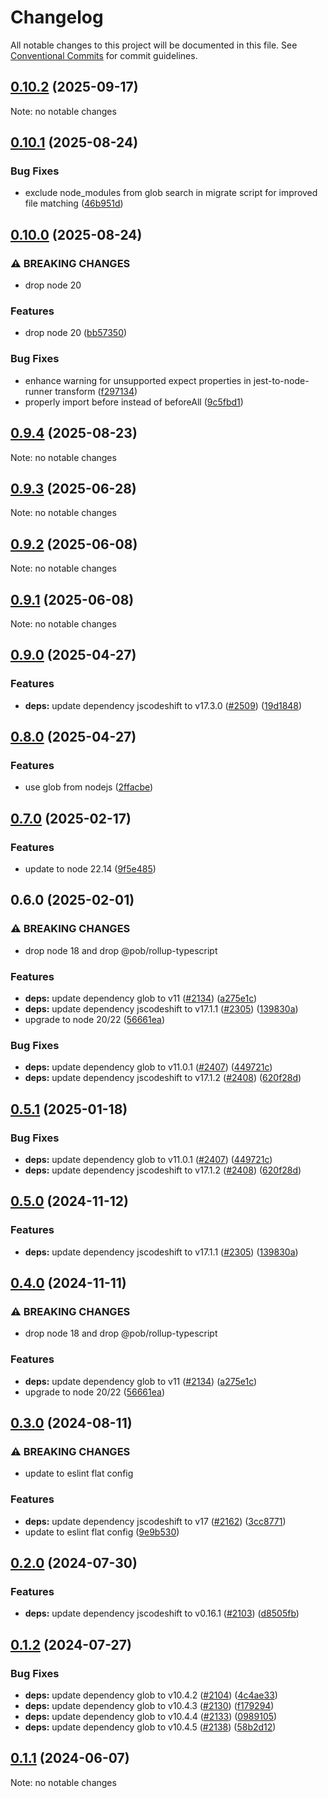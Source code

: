 # Changelog

All notable changes to this project will be documented in this file.
See [Conventional Commits](https://conventionalcommits.org) for commit guidelines.

## [0.10.2](https://github.com/christophehurpeau/pob/compare/@pob/codemods@0.10.1...@pob/codemods@0.10.2) (2025-09-17)

Note: no notable changes


## [0.10.1](https://github.com/christophehurpeau/pob/compare/@pob/codemods@0.10.0...@pob/codemods@0.10.1) (2025-08-24)

### Bug Fixes

* exclude node_modules from glob search in migrate script for improved file matching ([46b951d](https://github.com/christophehurpeau/pob/commit/46b951dcfd953e7300c2214c25d208a5b27c2be0))

## [0.10.0](https://github.com/christophehurpeau/pob/compare/@pob/codemods@0.9.4...@pob/codemods@0.10.0) (2025-08-24)

### ⚠ BREAKING CHANGES

* drop node 20

### Features

* drop node 20 ([bb57350](https://github.com/christophehurpeau/pob/commit/bb573502c71f7316a54b4ce75203c05c0ba2e681))

### Bug Fixes

* enhance warning for unsupported expect properties in jest-to-node-runner transform ([f297134](https://github.com/christophehurpeau/pob/commit/f29713468a8fa7dcdf44b104f336d511b461e6bd))
* properly import before instead of beforeAll ([9c5fbd1](https://github.com/christophehurpeau/pob/commit/9c5fbd171ad9f9a39adc06f0f3a53ba9fbec4fdb))

## [0.9.4](https://github.com/christophehurpeau/pob/compare/@pob/codemods@0.9.3...@pob/codemods@0.9.4) (2025-08-23)

Note: no notable changes


## [0.9.3](https://github.com/christophehurpeau/pob/compare/@pob/codemods@0.9.2...@pob/codemods@0.9.3) (2025-06-28)

Note: no notable changes


## [0.9.2](https://github.com/christophehurpeau/pob/compare/@pob/codemods@0.9.1...@pob/codemods@0.9.2) (2025-06-08)

Note: no notable changes


## [0.9.1](https://github.com/christophehurpeau/pob/compare/@pob/codemods@0.9.0...@pob/codemods@0.9.1) (2025-06-08)

Note: no notable changes


## [0.9.0](https://github.com/christophehurpeau/pob/compare/@pob/codemods@0.8.0...@pob/codemods@0.9.0) (2025-04-27)

### Features

* **deps:** update dependency jscodeshift to v17.3.0 ([#2509](https://github.com/christophehurpeau/pob/issues/2509)) ([19d1848](https://github.com/christophehurpeau/pob/commit/19d1848160aaa6c20af854d39114b9883a5de39c))

## [0.8.0](https://github.com/christophehurpeau/pob/compare/@pob/codemods@0.7.0...@pob/codemods@0.8.0) (2025-04-27)

### Features

* use glob from nodejs ([2ffacbe](https://github.com/christophehurpeau/pob/commit/2ffacbebb7ea1f13d6e8761a7a223c62841e993b))

## [0.7.0](https://github.com/christophehurpeau/pob/compare/@pob/codemods@0.6.0...@pob/codemods@0.7.0) (2025-02-17)

### Features

* update to node 22.14 ([9f5e485](https://github.com/christophehurpeau/pob/commit/9f5e485f5044fd402de2c6b178990a6ba49e935c))

## 0.6.0 (2025-02-01)

### ⚠ BREAKING CHANGES

* drop node 18 and drop @pob/rollup-typescript

### Features

* **deps:** update dependency glob to v11 ([#2134](https://github.com/christophehurpeau/pob/issues/2134)) ([a275e1c](https://github.com/christophehurpeau/pob/commit/a275e1c1b9e49734ee1054b0757eba8007eb3c42))
* **deps:** update dependency jscodeshift to v17.1.1 ([#2305](https://github.com/christophehurpeau/pob/issues/2305)) ([139830a](https://github.com/christophehurpeau/pob/commit/139830a9364a7f895a2a2d2c4d53febdd174397a))
* upgrade to node 20/22 ([56661ea](https://github.com/christophehurpeau/pob/commit/56661eafd5bd804ff3b1531be2943bb3cd2e13ce))

### Bug Fixes

* **deps:** update dependency glob to v11.0.1 ([#2407](https://github.com/christophehurpeau/pob/issues/2407)) ([449721c](https://github.com/christophehurpeau/pob/commit/449721cd4b8422322585156e2134c042a9c3b213))
* **deps:** update dependency jscodeshift to v17.1.2 ([#2408](https://github.com/christophehurpeau/pob/issues/2408)) ([620f28d](https://github.com/christophehurpeau/pob/commit/620f28dd49a1311bd2a00b47835b907ebc283911))

## [0.5.1](https://github.com/christophehurpeau/pob/compare/@pob/codemods@0.5.0...@pob/codemods@0.5.1) (2025-01-18)

### Bug Fixes

* **deps:** update dependency glob to v11.0.1 ([#2407](https://github.com/christophehurpeau/pob/issues/2407)) ([449721c](https://github.com/christophehurpeau/pob/commit/449721cd4b8422322585156e2134c042a9c3b213))
* **deps:** update dependency jscodeshift to v17.1.2 ([#2408](https://github.com/christophehurpeau/pob/issues/2408)) ([620f28d](https://github.com/christophehurpeau/pob/commit/620f28dd49a1311bd2a00b47835b907ebc283911))

## [0.5.0](https://github.com/christophehurpeau/pob/compare/@pob/codemods@0.4.0...@pob/codemods@0.5.0) (2024-11-12)

### Features

* **deps:** update dependency jscodeshift to v17.1.1 ([#2305](https://github.com/christophehurpeau/pob/issues/2305)) ([139830a](https://github.com/christophehurpeau/pob/commit/139830a9364a7f895a2a2d2c4d53febdd174397a))

## [0.4.0](https://github.com/christophehurpeau/pob/compare/@pob/codemods@0.3.0...@pob/codemods@0.4.0) (2024-11-11)

### ⚠ BREAKING CHANGES

* drop node 18 and drop @pob/rollup-typescript

### Features

* **deps:** update dependency glob to v11 ([#2134](https://github.com/christophehurpeau/pob/issues/2134)) ([a275e1c](https://github.com/christophehurpeau/pob/commit/a275e1c1b9e49734ee1054b0757eba8007eb3c42))
* upgrade to node 20/22 ([56661ea](https://github.com/christophehurpeau/pob/commit/56661eafd5bd804ff3b1531be2943bb3cd2e13ce))

## [0.3.0](https://github.com/christophehurpeau/pob/compare/@pob/codemods@0.2.0...@pob/codemods@0.3.0) (2024-08-11)

### ⚠ BREAKING CHANGES

* update to eslint flat config

### Features

* **deps:** update dependency jscodeshift to v17 ([#2162](https://github.com/christophehurpeau/pob/issues/2162)) ([3cc8771](https://github.com/christophehurpeau/pob/commit/3cc8771a85374e357f421429bbc54a51bb2c51c6))
* update to eslint flat config ([9e9b530](https://github.com/christophehurpeau/pob/commit/9e9b530e1c89ad4f0fafa1af8f4a13816544f16c))

## [0.2.0](https://github.com/christophehurpeau/pob/compare/@pob/codemods@0.1.2...@pob/codemods@0.2.0) (2024-07-30)

### Features

* **deps:** update dependency jscodeshift to v0.16.1 ([#2103](https://github.com/christophehurpeau/pob/issues/2103)) ([d8505fb](https://github.com/christophehurpeau/pob/commit/d8505fbc438749f7904c15e6a493fb6cf4c8f79a))

## [0.1.2](https://github.com/christophehurpeau/pob/compare/@pob/codemods@0.1.1...@pob/codemods@0.1.2) (2024-07-27)

### Bug Fixes

* **deps:** update dependency glob to v10.4.2 ([#2104](https://github.com/christophehurpeau/pob/issues/2104)) ([4c4ae33](https://github.com/christophehurpeau/pob/commit/4c4ae339d047027c0d7ff8c55167b31573b37711))
* **deps:** update dependency glob to v10.4.3 ([#2130](https://github.com/christophehurpeau/pob/issues/2130)) ([f179294](https://github.com/christophehurpeau/pob/commit/f179294dd405ee64d0376835caaaee503d67de41))
* **deps:** update dependency glob to v10.4.4 ([#2133](https://github.com/christophehurpeau/pob/issues/2133)) ([0989105](https://github.com/christophehurpeau/pob/commit/098910588a434b4829207d6de0c65066adaabe4b))
* **deps:** update dependency glob to v10.4.5 ([#2138](https://github.com/christophehurpeau/pob/issues/2138)) ([58b2d12](https://github.com/christophehurpeau/pob/commit/58b2d12c103eb55e5fe1820c2aff6ad65efd36a1))

## [0.1.1](https://github.com/christophehurpeau/pob/compare/@pob/codemods@0.0.0...@pob/codemods@0.1.1) (2024-06-07)

Note: no notable changes


